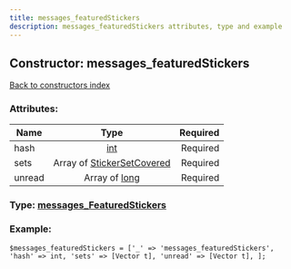 ```yaml
---
title: messages_featuredStickers
description: messages_featuredStickers attributes, type and example
---
```

## Constructor: messages\_featuredStickers  
[Back to constructors index](index.md)



### Attributes:

| Name     |    Type       | Required |
|----------|:-------------:|---------:|
|hash|[int](../types/int.md) | Required|
|sets|Array of [StickerSetCovered](../types/StickerSetCovered.md) | Required|
|unread|Array of [long](../types/long.md) | Required|



### Type: [messages\_FeaturedStickers](../types/messages_FeaturedStickers.md)


### Example:

```
$messages_featuredStickers = ['_' => 'messages_featuredStickers', 'hash' => int, 'sets' => [Vector t], 'unread' => [Vector t], ];
```